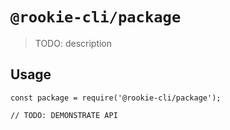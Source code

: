 # `@rookie-cli/package`

> TODO: description

## Usage

```
const package = require('@rookie-cli/package');

// TODO: DEMONSTRATE API
```
